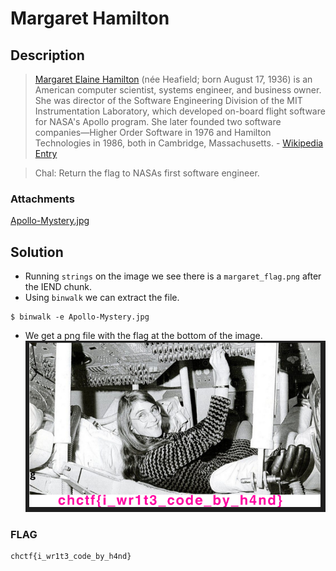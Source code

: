 # Margaret Hamilton

## Description
> [Margaret Elaine Hamilton](https://en.wikipedia.org/wiki/Margaret_Hamilton_(software_engineer)) (née Heafield; born August 17, 1936) is an American computer scientist, systems engineer, and business owner. She was director of the Software Engineering Division of the MIT Instrumentation Laboratory, which developed on-board flight software for NASA's Apollo program. She later founded two software companies—Higher Order Software in 1976 and Hamilton Technologies in 1986, both in Cambridge, Massachusetts. - [Wikipedia Entry](https://en.wikipedia.org/wiki/Margaret_Hamilton_(software_engineer))

> Chal: Return the flag to NASAs first software engineer.

### Attachments
[Apollo-Mystery.jpg](./Apollo-Mystery.jpg)

## Solution
* Running `strings` on the image we see there is a `margaret_flag.png` after the IEND chunk.
* Using `binwalk` we can extract the file.
```
$ binwalk -e Apollo-Mystery.jpg
```
* We get a png file with the flag at the bottom of the image.
![flag](flag.png)

### FLAG
```
chctf{i_wr1t3_code_by_h4nd}
```